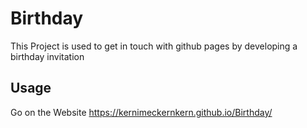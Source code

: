 # Birthday
This Project is used to get in touch with github pages by developing a birthday invitation

## Usage
Go on the Website https://kernimeckernkern.github.io/Birthday/
